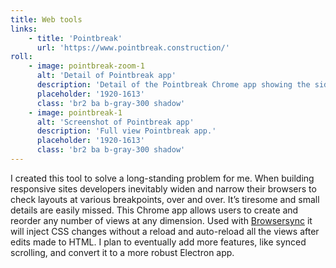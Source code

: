 ```yaml
---
title: Web tools
links:
    - title: 'Pointbreak'
      url: 'https://www.pointbreak.construction/'
roll:
    - image: pointbreak-zoom-1
      alt: 'Detail of Pointbreak app'
      description: 'Detail of the Pointbreak Chrome app showing the sidebar tools for adding, reordering, and removing views.'
      placeholder: '1920-1613'
      class: 'br2 ba b-gray-300 shadow'
    - image: pointbreak-1
      alt: 'Screenshot of Pointbreak app'
      description: 'Full view Pointbreak app.'
      placeholder: '1920-1613'
      class: 'br2 ba b-gray-300 shadow'
---
```


I created this tool to solve a long-standing problem for me. When building responsive sites developers inevitably widen and narrow their browsers to check layouts at various breakpoints, over and over. It’s tiresome and small details are easily missed. This Chrome app allows users to create and reorder any number of views at any dimension. Used with [Browsersync](https://browsersync.io/) it will inject CSS changes without a reload and auto-reload all the views after edits made to HTML. I plan to eventually add more features, like synced scrolling, and convert it to a more robust Electron app.
